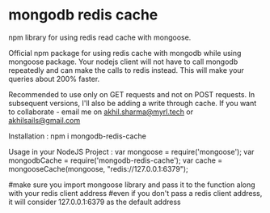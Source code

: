 # mongodb redis cache
npm library for using redis read cache with mongoose.

Official npm package for using redis cache with mongodb while using mongoose package.
Your nodejs client will not have to call mongodb repeatedly and can make the calls to redis instead.
This will make your queries about 200% faster.

Recommended to use only on GET requests and not on POST requests. In subsequent versions, I'll also be adding a write through cache. If you want to collaborate - email me on akhil.sharma@myrl.tech or akhilsails@gmail.com

Installation :
npm i mongodb-redis-cache

Usage in your NodeJS Project :
var mongoose = require('mongoose');
var mongodbCache = require('mongodb-redis-cache');
var cache = mongooseCache(mongoose, "redis://127.0.0.1:6379");

#make sure you import mongoose library and pass it to the function along with your redis client address
#even if you don't pass a redis client address, it will consider 127.0.0.1:6379 as the default address
